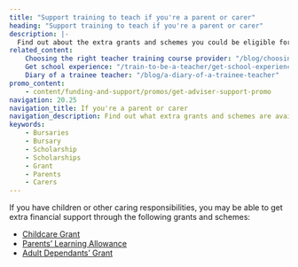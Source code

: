 ```yaml
---
title: "Support training to teach if you're a parent or carer"
heading: "Support training to teach if you're a parent or carer"
description: |-
  Find out about the extra grants and schemes you could be eligible for if you have children or other caring responsibilities.
related_content:
    Choosing the right teacher training course provider: "/blog/choosing-the-right-teacher-training-course-provider"
    Get school experience: "/train-to-be-a-teacher/get-school-experience"
    Diary of a trainee teacher: "/blog/a-diary-of-a-trainee-teacher"
promo_content:
    - content/funding-and-support/promos/get-adviser-support-promo
navigation: 20.25
navigation_title: If you're a parent or carer
navigation_description: Find out what extra grants and schemes are available if you have children or other caring responsibilities.
keywords:
    - Bursaries
    - Bursary
    - Scholarship
    - Scholarships
    - Grant
    - Parents
    - Carers
---
```


If you have children or other caring responsibilities, you may be able to get extra financial support through the following grants and schemes:

- [Childcare Grant](https://www.gov.uk/childcare-grant)
- [Parents’ Learning Allowance](https://www.gov.uk/parents-learning-allowance)
- [Adult Dependants’ Grant](https://www.gov.uk/adult-dependants-grant)
